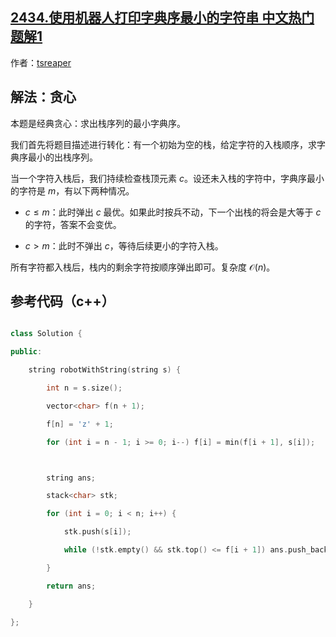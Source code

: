 ## [2434.使用机器人打印字典序最小的字符串 中文热门题解1](https://leetcode.cn/problems/using-a-robot-to-print-the-lexicographically-smallest-string/solutions/100000/by-tsreaper-sx1s)

作者：[tsreaper](https://leetcode.cn/u/tsreaper)

## 解法：贪心
本题是经典贪心：求出栈序列的最小字典序。

我们首先将题目描述进行转化：有一个初始为空的栈，给定字符的入栈顺序，求字典序最小的出栈序列。

当一个字符入栈后，我们持续检查栈顶元素 $c$。设还未入栈的字符中，字典序最小的字符是 $m$，有以下两种情况。
* $c \le m$：此时弹出 $c$ 最优。如果此时按兵不动，下一个出栈的将会是大等于 $c$ 的字符，答案不会变优。
* $c > m$：此时不弹出 $c$，等待后续更小的字符入栈。

所有字符都入栈后，栈内的剩余字符按顺序弹出即可。复杂度 $\mathcal{O}(n)$。

## 参考代码（c++）
```c++
class Solution {
public:
    string robotWithString(string s) {
        int n = s.size();
        vector<char> f(n + 1);
        f[n] = 'z' + 1;
        for (int i = n - 1; i >= 0; i--) f[i] = min(f[i + 1], s[i]);

        string ans;
        stack<char> stk;
        for (int i = 0; i < n; i++) {
            stk.push(s[i]);
            while (!stk.empty() && stk.top() <= f[i + 1]) ans.push_back(stk.top()), stk.pop();
        }
        return ans;
    }
};

```